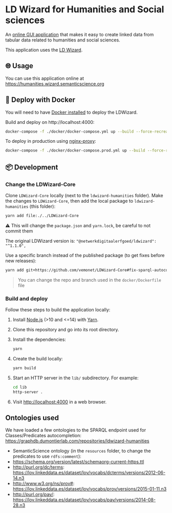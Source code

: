 # LD Wizard for Humanities and Social sciences

An [online GUI application](https://ldwizard.netwerkdigitaalerfgoed.nl) that makes it easy to create linked data from tabular data
related to humanities and social sciences.

This application uses the [LD Wizard](https://github.com/netwerk-digitaal-erfgoed/LDWizard).

## 🌐 Usage

You can use this application online at https://humanities.wizard.semanticscience.org

## 🐳 Deploy with Docker 

You will need to have [Docker installed](https://docs.docker.com/get-docker/) to deploy the LDWizard.

Build and deploy on http://localhost:4000:

```bash
docker-compose -f ./docker/docker-compose.yml up --build --force-recreate
```

To deploy in production using [nginx-proxy](https://github.com/nginx-proxy/nginx-proxy):

```bash
docker-compose -f ./docker/docker-compose.prod.yml up --build --force-recreate
```

## 📦️ Development

### Change the LDWizard-Core

Clone `LDWizard-Core` locally (next to the `ldwizard-humanities` folder). Make the changes to `LDWizard-Core`, then add the local package to `ldwizard-humanities` (this folder):

```bash
yarn add file:./../LDWizard-Core
```

⚠️ This will change the `package.json` and `yarn.lock`, be careful to not commit them

The original LDWizard version is: `"@netwerkdigitaalerfgoed/ldwizard": "^1.1.0",`

Use a specific branch instead of the published package (to get fixes before new releases):

```bash
yarn add git+https://github.com/vemonet/LDWizard-Core#fix-sparql-autocomplete
```

> You can change the repo and branch used in the `docker/Dockerfile` file

### Build and deploy

Follow these steps to build the application locally:

1. Install [Node.js](https://nodejs.org) (>10 and <=14) with [Yarn](https://yarnpkg.com).

2. Clone this repository and go into its root directory.

3. Install the dependencies:

   ```sh
   yarn
   ```

4. Create the build locally:

   ```sh
   yarn build
   ```

5. Start an HTTP server in the `lib/` subdirectory.  For example:

   ```sh
   cd lib
   http-server .
   ```

6. Visit <http://localhost:4000> in a web browser.

## Ontologies used

We have loaded a few ontologies to the SPARQL endpoint used for Classes/Predicates autocompletion: https://graphdb.dumontierlab.com/repositories/ldwizard-humanities

* SemanticScience ontology (in the `resources` folder, to change the predicates to use `rdfs:comment`):
* https://schema.org/version/latest/schemaorg-current-https.ttl
* http://purl.org/dc/terms: https://lov.linkeddata.es/dataset/lov/vocabs/dcterms/versions/2012-06-14.n3
* http://www.w3.org/ns/prov#: https://lov.linkeddata.es/dataset/lov/vocabs/prov/versions/2015-01-11.n3
* http://purl.org/pav/: https://lov.linkeddata.es/dataset/lov/vocabs/pav/versions/2014-08-28.n3

